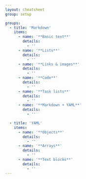 ```yaml
---
layout: cheatsheet
group: setup

groups:
  - title: 'Markdown'
    items:
      - name: '**Basic text**'
        details:
          - ''
      - name: '**Lists**'
        details:
          - ''
      - name: '**Links & images**'
        details:
          - ''
      - name: '**Code**'
        details:
          - ''
      - name: '**Task lists**'
        details:
          - ''
      - name: '**Markdown + YAML**'
        details:
          - ''

  - title: 'YAML'
    items:
      - name: '**Objects**'
        details:
          - ''
      - name: '**Arrays**'
        details:
          - ''
      - name: '**Text blocks**'
        details:
          - ''
---
```


